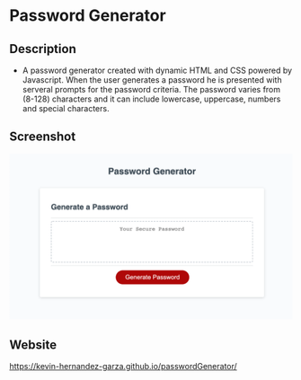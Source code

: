 # Password Generator

## Description

* A password generator created with dynamic HTML and CSS powered by Javascript. When the user generates a password he is presented with serveral prompts for the password criteria. The password varies from (8-128) characters and it can include lowercase, uppercase, numbers and special characters. 

## Screenshot 

![mockup!](assets/images/mockup.png)

## Website 

https://kevin-hernandez-garza.github.io/passwordGenerator/